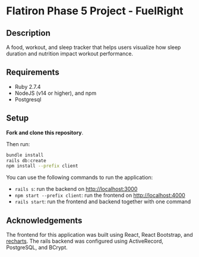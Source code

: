 <!-- [![Build Status](https://travis-ci.com/ryanhutzley/fuel-right-backend-api.svg?branch=master)](https://travis-ci.com/ryanhutzley/fuel-right-backend-api)

[![Code Coverage](https://img.shields.io/codecov/c/github/ryanhutzley/fuel-right-backend-api)](https://codecov.io/github/ryanhutzley/fuel-right-backend-api) -->

# Flatiron Phase 5 Project - FuelRight

## Description

A food, workout, and sleep tracker that helps users visualize how sleep duration and nutrition impact workout performance. 

## Requirements

- Ruby 2.7.4
- NodeJS (v14 or higher), and npm
- Postgresql

## Setup

**Fork and clone this repository**.

Then run:

```sh
bundle install
rails db:create
npm install --prefix client
```

You can use the following commands to run the application:

- `rails s`: run the backend on [http://localhost:3000](http://localhost:3000)
- `npm start --prefix client`: run the frontend on
  [http://localhost:4000](http://localhost:4000)
- `rails start`: run the frontend and backend together with one command


## Acknowledgements

The frontend for this application was built using React, React Bootstrap, and [recharts](https://github.com/recharts/recharts). The rails backend was configured using ActiveRecord, PostgreSQL, and BCrypt.
